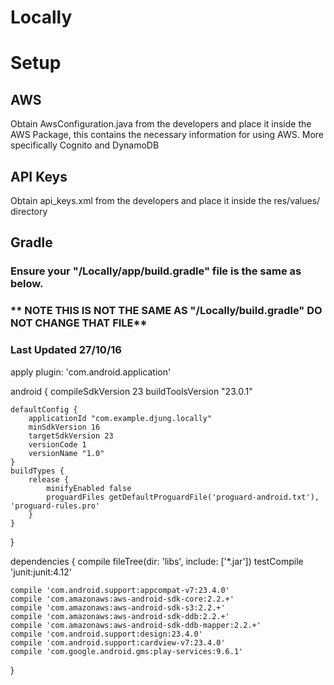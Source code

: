 # Locally

# Setup

## AWS
Obtain AwsConfiguration.java from the developers and place it inside the AWS Package, this contains the necessary information for using AWS. More specifically Cognito and DynamoDB

## API Keys
Obtain api_keys.xml from the developers and place it inside the res/values/ directory


## Gradle 
### Ensure your "/Locally/app/build.gradle" file is the same as below. 
### ** NOTE THIS IS NOT THE SAME AS "/Locally/build.gradle" DO NOT CHANGE THAT FILE**
### Last Updated 27/10/16

apply plugin: 'com.android.application'

android {
    compileSdkVersion 23
    buildToolsVersion "23.0.1"

    defaultConfig {
        applicationId "com.example.djung.locally"
        minSdkVersion 16
        targetSdkVersion 23
        versionCode 1
        versionName "1.0"
    }
    buildTypes {
        release {
            minifyEnabled false
            proguardFiles getDefaultProguardFile('proguard-android.txt'), 'proguard-rules.pro'
        }
    }
}

dependencies {
    compile fileTree(dir: 'libs', include: ['*.jar'])
    testCompile 'junit:junit:4.12'

    compile 'com.android.support:appcompat-v7:23.4.0'
    compile 'com.amazonaws:aws-android-sdk-core:2.2.+'
    compile 'com.amazonaws:aws-android-sdk-s3:2.2.+'
    compile 'com.amazonaws:aws-android-sdk-ddb:2.2.+'
    compile 'com.amazonaws:aws-android-sdk-ddb-mapper:2.2.+'
    compile 'com.android.support:design:23.4.0'
    compile 'com.android.support:cardview-v7:23.4.0'
    compile 'com.google.android.gms:play-services:9.6.1'
}
